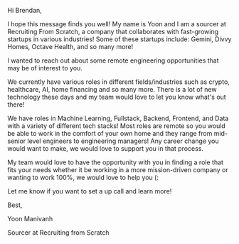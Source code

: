 Hi Brendan,

I hope this message finds you well! My name is Yoon and I am a sourcer at Recruiting From Scratch, a company that collaborates with fast-growing startups in various industries! Some of these startups include: Gemini, Divvy Homes, Octave Health, and so many more!

I wanted to reach out about some remote engineering opportunities that may be of interest to you.

We currently have various roles in different fields/industries such as crypto, healthcare, AI, home financing and so many more. There is a lot of new technology these days and my team would love to let you know what's out there!

We have roles in Machine Learning, Fullstack, Backend, Frontend, and Data with a variety of different tech stacks! Most roles are remote so you would be able to work in the comfort of your own home and they range from mid-senior level engineers to engineering managers! Any career change you would want to make, we would love to support you in that process.

My team would love to have the opportunity with you in finding a role that fits your needs whether it be working in a more mission-driven company or wanting to work 100%, we would love to help you (:

Let me know if you want to set a up call and learn more!

Best,

Yoon Manivanh

Sourcer at Recruiting from Scratch
